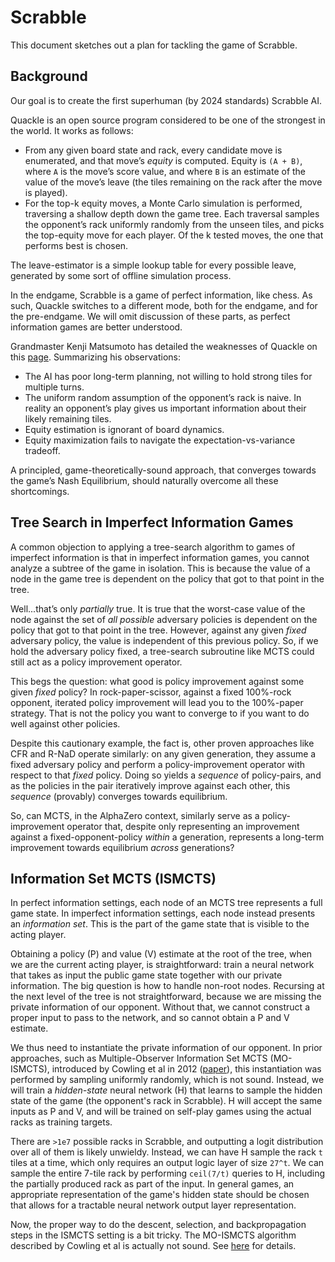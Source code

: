 # Scrabble

This document sketches out a plan for tackling the game of Scrabble.

## Background

Our goal is to create the first superhuman (by 2024 standards) Scrabble AI.

Quackle is an open source program considered to be one of the strongest in the world. It works as follows:

- From any given board state and rack, every candidate move is enumerated, and that move’s _equity_ is computed.
Equity is `(A + B)`, where `A` is the move’s score value, and where `B` is an estimate of the value of the
move’s leave (the tiles remaining on the rack after the move is played).
- For the top-k equity moves, a Monte Carlo simulation is performed, traversing a shallow depth down the game tree.
Each traversal samples the opponent’s rack uniformly randomly from the unseen tiles, and picks the top-equity move
for each player. Of the k tested moves, the one that performs best is chosen.

The leave-estimator is a simple lookup table for every possible leave, generated by some sort of offline simulation process.

In the endgame, Scrabble is a game of perfect information, like chess. As such, Quackle switches to a different mode, both
for the endgame, and for the pre-endgame. We will omit discussion of these parts, as perfect information games are
better understood.

Grandmaster Kenji Matsumoto has detailed the weaknesses of Quackle on this [page](http://www.breakingthegame.net/computers5). Summarizing his observations:

- The AI has poor long-term planning, not willing to hold strong tiles for multiple turns.
- The uniform random assumption of the opponent’s rack is naive. In reality an opponent’s play gives us important information about their likely remaining tiles.
- Equity estimation is ignorant of board dynamics.
- Equity maximization fails to navigate the expectation-vs-variance tradeoff.

A principled, game-theoretically-sound approach, that converges towards the game’s Nash Equilibrium, should naturally overcome all these shortcomings.

## Tree Search in Imperfect Information Games

A common objection to applying a tree-search algorithm to games of imperfect information
is that in imperfect information games, you cannot analyze a subtree of the game in isolation. 
This is because the value of a node in the game tree is dependent on the policy that got to that point in the tree.

Well...that’s only _partially_ true. It is true that the worst-case value of the node against the set 
of _all possible_ adversary policies is dependent on the policy that got to that point in the tree. 
However, against any given _fixed_ adversary policy, the value is independent of this previous policy.
So, if we hold the adversary policy fixed, a tree-search subroutine like MCTS could still act as a
policy improvement operator.

This begs the question: what good is policy improvement against some given _fixed_ policy? In rock-paper-scissor,
against a fixed 100%-rock opponent, iterated policy improvement will lead you to the 100%-paper strategy. That is
not the policy you want to converge to if you want to do well against other policies.

Despite this cautionary example, the fact is, other proven approaches like CFR and R-NaD operate similarly:
on any given generation, they assume a fixed adversary policy and perform a policy-improvement operator with
respect to that _fixed_ policy. Doing so yields a _sequence_ of policy-pairs, and as the policies in the pair
iteratively improve against each other, this _sequence_ (provably) converges towards equilibrium.

So, can MCTS, in the AlphaZero context, similarly serve as a policy-improvement operator that, despite
only representing an improvement against a fixed-opponent-policy _within_ a generation, represents a
long-term improvement towards equilibrium _across_ generations?

## Information Set MCTS (ISMCTS)

In perfect information settings, each node of an MCTS tree represents a full game state.
In imperfect information settings, each node instead presents an _information set_. This is the
part of the game state that is visible to the acting player.

Obtaining a policy (P) and value (V) estimate at the root of the tree, when we are the current
acting player, is straightforward: train a neural network that takes as input the public game state together
with our private information. The big question is how to handle non-root nodes. Recursing at the next
level of the tree is not straightforward, because we are missing the private information of our opponent.
Without that, we cannot construct a proper input to pass to the network, and so cannot obtain a P and V estimate.

We thus need to instantiate the private information of our opponent. In prior approaches, such as
Multiple-Observer Information Set MCTS (MO-ISMCTS), introduced by Cowling et al in 2012
([paper](https://eprints.whiterose.ac.uk/75048/1/CowlingPowleyWhitehouse2012.pdf)), this instantiation was
performed by sampling uniformly randomly, which is not sound. Instead, we will train a _hidden-state_ neural network (H)
that learns to sample the hidden state of the game (the opponent's rack in Scrabble). H will accept the same inputs
as P and V, and will be trained on self-play games using the actual racks as training targets.

There are `>1e7` possible racks in Scrabble, and outputting a logit distribution over all of them is likely unwieldy. 
Instead, we can have H sample the rack `t` tiles at a time, which only requires an output logic layer of size `27^t`.
We can sample the entire 7-tile rack by performing `ceil(7/t)` queries to H, including the partially produced rack
as part of the input. In general games, an appropriate representation of the game's hidden state should be chosen
that allows for a tractable neural network output layer representation.

Now, the proper way to do the descent, selection, and backpropagation steps in the ISMCTS setting is a bit tricky.
The MO-ISMCTS algorithm described by Cowling et al is actually not sound. See [here](MO_ISMCTS_soundness.md) for details.
